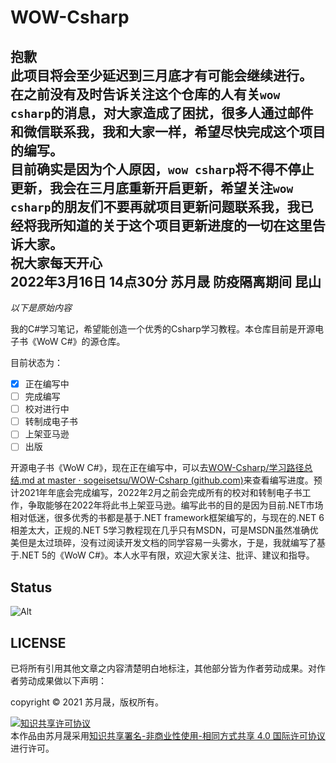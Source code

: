 # WOW-Csharp

**抱歉    
此项目将会至少延迟到三月底才有可能会继续进行。    
在之前没有及时告诉关注这个仓库的人有关`wow csharp`的消息，对大家造成了困扰，很多人通过邮件和微信联系我，我和大家一样，希望尽快完成这个项目的编写。    
目前确实是因为个人原因，`wow csharp`将不得不停止更新，我会在三月底重新开启更新，希望关注`wow csharp`的朋友们不要再就项目更新问题联系我，我已经将我所知道的关于这个项目更新进度的一切在这里告诉大家。    
祝大家每天开心    
2022年3月16日 14点30分 苏月晟 防疫隔离期间 昆山**    
---
*以下是原始内容*

我的C#学习笔记，希望能创造一个优秀的Csharp学习教程。本仓库目前是开源电子书《WoW C#》的源仓库。

目前状态为：

- [x] 正在编写中
- [ ] 完成编写
- [ ] 校对进行中
- [ ] 转制成电子书
- [ ] 上架亚马逊
- [ ] 出版

开源电子书《WoW C#》，现在正在编写中，可以去[WOW-Csharp/学习路径总结.md at master · sogeisetsu/WOW-Csharp (github.com)](https://github.com/sogeisetsu/WOW-Csharp/blob/master/学习路径总结.md#net任务列表完整版)来查看编写进度。预计2021年年底会完成编写，2022年2月之前会完成所有的校对和转制电子书工作，争取能够在2022年将此书上架亚马逊。编写此书的目的是因为目前.NET市场相对低迷，很多优秀的书都是基于.NET framework框架编写的，与现在的.NET 6相差太大，正规的.NET 5学习教程现在几乎只有MSDN，可是MSDN虽然准确优美但是太过琐碎，没有过阅读开发文档的同学容易一头雾水，于是，我就编写了基于.NET 5的《WoW C#》。本人水平有限，欢迎大家关注、批评、建议和指导。

## Status

![Alt](https://repobeats.axiom.co/api/embed/3cb5cb5337ab4691e6a09f3e64538963a5560ad5.svg "Repobeats analytics image")

## LICENSE

已将所有引用其他文章之内容清楚明白地标注，其他部分皆为作者劳动成果。对作者劳动成果做以下声明：

copyright © 2021 苏月晟，版权所有。

<a rel="license" href="http://creativecommons.org/licenses/by-nc-sa/4.0/"><img alt="知识共享许可协议" style="border-width:0" src="https://i.creativecommons.org/l/by-nc-sa/4.0/88x31.png" /></a><br />本<span xmlns:dct="http://purl.org/dc/terms/" href="http://purl.org/dc/dcmitype/Text" rel="dct:type">作品</span>由<span xmlns:cc="http://creativecommons.org/ns#" property="cc:attributionName">苏月晟</span>采用<a rel="license" href="http://creativecommons.org/licenses/by-nc-sa/4.0/">知识共享署名-非商业性使用-相同方式共享 4.0 国际许可协议</a>进行许可。
